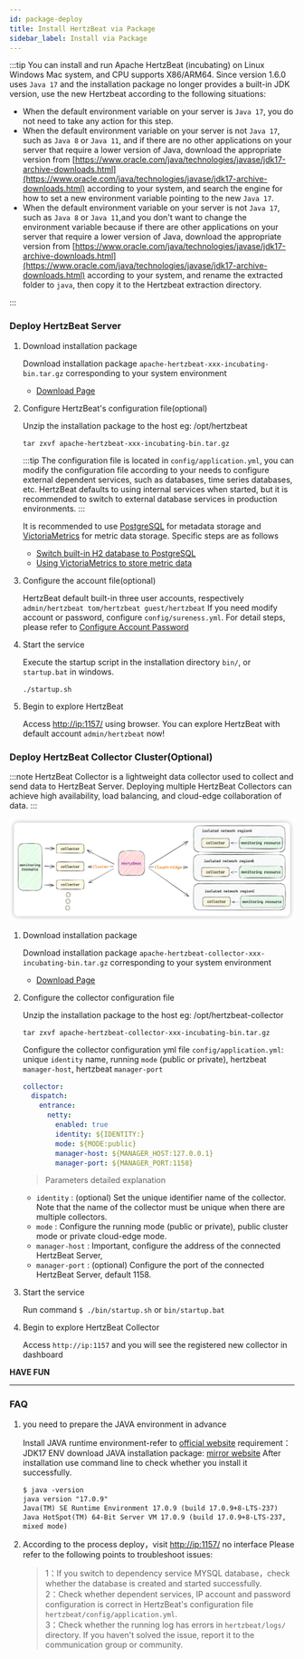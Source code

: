 ```yaml
---
id: package-deploy  
title: Install HertzBeat via Package 
sidebar_label: Install via Package
---
```


:::tip
You can install and run Apache HertzBeat (incubating) on Linux Windows Mac system, and CPU supports X86/ARM64.
Since version 1.6.0 uses `Java 17` and the installation package no longer provides a built-in JDK version, use the new Hertzbeat according to the following situations:

- When the default environment variable on your server is `Java 17`, you do not need to take any action for this step.
- When the default environment variable on your server is not `Java 17`, such as `Java 8` or `Java 11`, and if there are no other applications on your server that require a lower version of Java, download the appropriate version from [https://www.oracle.com/java/technologies/javase/jdk17-archive-downloads.html](https://www.oracle.com/java/technologies/javase/jdk17-archive-downloads.html) according to your system, and search the engine for how to set a new environment variable pointing to the new `Java 17`.
- When the default environment variable on your server is not `Java 17`, such as `Java 8` or `Java 11`,and you don't want to change the environment variable because if there are other applications on your server that require a lower version of Java, download the appropriate version from [https://www.oracle.com/java/technologies/javase/jdk17-archive-downloads.html](https://www.oracle.com/java/technologies/javase/jdk17-archive-downloads.html) according to your system, and rename the extracted folder to `java`, then copy it to the Hertzbeat extraction directory.

:::

### Deploy HertzBeat Server

1. Download installation package

   Download installation package `apache-hertzbeat-xxx-incubating-bin.tar.gz` corresponding to your system environment
   - [Download Page](/docs/download)

2. Configure HertzBeat's configuration file(optional)

   Unzip the installation package to the host eg: /opt/hertzbeat

   ```shell
   tar zxvf apache-hertzbeat-xxx-incubating-bin.tar.gz
   ```

   :::tip
   The configuration file is located in `config/application.yml`, you can modify the configuration file according to your needs to configure external dependent services, such as databases, time series databases, etc.
   HertzBeat defaults to using internal services when started, but it is recommended to switch to external database services in production environments.
   :::

   It is recommended to use [PostgreSQL](postgresql-change) for metadata storage and [VictoriaMetrics](victoria-metrics-init) for metric data storage. Specific steps are as follows

   - [Switch built-in H2 database to PostgreSQL](postgresql-change)
   - [Using VictoriaMetrics to store metric data](victoria-metrics-init)

3. Configure the account file(optional)

   HertzBeat default built-in three user accounts, respectively `admin/hertzbeat tom/hertzbeat guest/hertzbeat`
   If you need modify account or password, configure `config/sureness.yml`.
   For detail steps, please refer to [Configure Account Password](account-modify)

4. Start the service

   Execute the startup script in the installation directory `bin/`, or `startup.bat` in windows.

   ```shell
   ./startup.sh 
   ```

5. Begin to explore HertzBeat

   Access <http://ip:1157/> using browser. You can explore HertzBeat with default account `admin/hertzbeat` now!

### Deploy HertzBeat Collector Cluster(Optional)

:::note
HertzBeat Collector is a lightweight data collector used to collect and send data to HertzBeat Server.
Deploying multiple HertzBeat Collectors can achieve high availability, load balancing, and cloud-edge collaboration of data.
:::

![HertzBeat](/img/docs/cluster-arch.png)

1. Download installation package

   Download installation package `apache-hertzbeat-collector-xxx-incubating-bin.tar.gz` corresponding to your system environment
   - [Download Page](/docs/download)

2. Configure the collector configuration file

   Unzip the installation package to the host eg: /opt/hertzbeat-collector

   ```shell
   tar zxvf apache-hertzbeat-collector-xxx-incubating-bin.tar.gz
   ```

   Configure the collector configuration yml file `config/application.yml`: unique `identity` name, running `mode` (public or private), hertzbeat `manager-host`, hertzbeat `manager-port`

   ```yaml
   collector:
     dispatch:
       entrance:
         netty:
           enabled: true
           identity: ${IDENTITY:}
           mode: ${MODE:public}
           manager-host: ${MANAGER_HOST:127.0.0.1}
           manager-port: ${MANAGER_PORT:1158}
   ```

   > Parameters detailed explanation

   - `identity` : (optional) Set the unique identifier name of the collector. Note that the name of the collector must be unique when there are multiple collectors.
   - `mode` : Configure the running mode (public or private), public cluster mode or private cloud-edge mode.
   - `manager-host` : Important, configure the address of the connected HertzBeat Server,
   - `manager-port` : (optional) Configure the port of the connected HertzBeat Server, default 1158.

3. Start the service

   Run command `$ ./bin/startup.sh` or `bin/startup.bat`

4. Begin to explore HertzBeat Collector

   Access `http://ip:1157` and you will see the registered new collector in dashboard

**HAVE FUN**

----

### FAQ

1. you need to prepare the JAVA environment in advance

   Install JAVA runtime environment-refer to [official website](https://www.oracle.com/java/technologies/downloads/)
   requirement：JDK17 ENV
   download JAVA installation package: [mirror website](https://mirrors.huaweicloud.com/openjdk/)
   After installation use command line to check whether you install it successfully.

   ```shell
   $ java -version
   java version "17.0.9"
   Java(TM) SE Runtime Environment 17.0.9 (build 17.0.9+8-LTS-237)
   Java HotSpot(TM) 64-Bit Server VM 17.0.9 (build 17.0.9+8-LTS-237, mixed mode)

   ```

2. According to the process deploy，visit <http://ip:1157/> no interface
   Please refer to the following points to troubleshoot issues:

   > 1：If you switch to dependency service MYSQL database，check whether the database is created and started successfully.  
   > 2：Check whether dependent services, IP account and password configuration is correct in HertzBeat's configuration file `hertzbeat/config/application.yml`.  
   > 3：Check whether the running log has errors in `hertzbeat/logs/` directory. If you haven't solved the issue, report it to the communication group or community.
